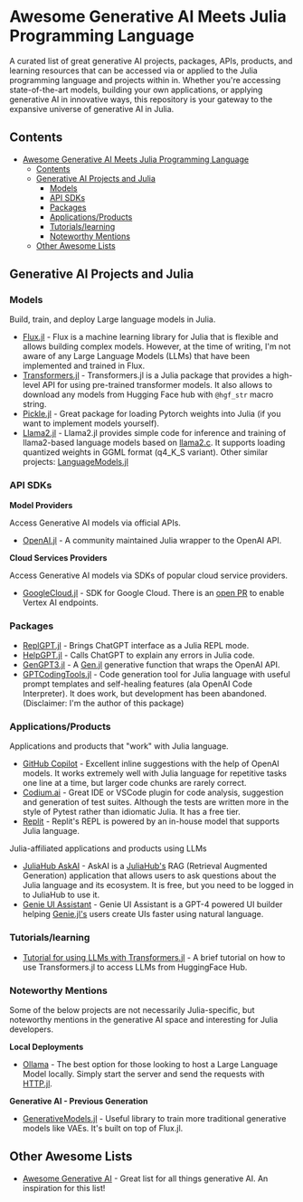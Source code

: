 # Awesome Generative AI Meets Julia Programming Language

A curated list of great generative AI projects, packages, APIs, products, and learning resources that can be accessed via or applied to the Julia programming language and projects within in. Whether you're accessing state-of-the-art models, building your own applications, or applying generative AI in innovative ways, this repository is your gateway to the expansive universe of generative AI in Julia.

## Contents
- [Awesome Generative AI Meets Julia Programming Language](#awesome-generative-ai-meets-julia-programming-language)
  - [Contents](#contents)
  - [Generative AI Projects and Julia](#generative-ai-projects-and-julia)
    - [Models](#models)
    - [API SDKs](#api-sdks)
    - [Packages](#packages)
    - [Applications/Products](#applicationsproducts)
    - [Tutorials/learning](#tutorialslearning)
    - [Noteworthy Mentions](#noteworthy-mentions)
  - [Other Awesome Lists](#other-awesome-lists)

## Generative AI Projects and Julia

### Models

Build, train, and deploy Large language models in Julia.

- [Flux.jl](https://github.com/FluxML/Flux.jl) - Flux is a machine learning library for Julia that is flexible and allows building complex models. However, at the time of writing, I'm not aware of any Large Language Models (LLMs) that have been implemented and trained in Flux.
- [Transformers.jl](https://github.com/chengchingwen/Transformers.jl) - Transformers.jl is a Julia package that provides a high-level API for using pre-trained transformer models. It also allows to download any models from Hugging Face hub with `@hgf_str` macro string.
- [Pickle.jl](https://github.com/chengchingwen/Pickle.jl) - Great package for loading Pytorch weights into Julia (if you want to implement models yourself).
- [Llama2.jl](https://github.com/cafaxo/Llama2.jl) - Llama2.jl provides simple code for inference and training of llama2-based language models based on [llama2.c](https://github.com/karpathy/llama2.c). It supports loading quantized weights in GGML format (q4_K_S variant). Other similar projects: [LanguageModels.jl](https://github.com/rai-llc/LanguageModels.jl)


### API SDKs

**Model Providers**

Access Generative AI models via official APIs.

- [OpenAI.jl](https://github.com/JuliaML/OpenAI.jl) - A community maintained Julia wrapper to the OpenAI API. 

**Cloud Services Providers**

Access Generative AI models via SDKs of popular cloud service providers.

- [GoogleCloud.jl](https://github.com/JuliaCloud/GoogleCloud.jl) - SDK for Google Cloud. There is an [open PR](https://github.com/JuliaCloud/GoogleCloud.jl/pull/57) to enable Vertex AI endpoints.

### Packages

- [ReplGPT.jl](https://github.com/ThatcherC/ReplGPT.jl) - Brings ChatGPT interface as a Julia REPL mode.
- [HelpGPT.jl](https://github.com/FedeClaudi/HelpGPT.jl) - Calls ChatGPT to explain any errors in Julia code.
- [GenGPT3.jl](https://github.com/probcomp/GenGPT3.jl) - A [Gen.jl](https://www.gen.dev/) generative function that wraps the OpenAI API.
- [GPTCodingTools.jl](https://github.com/svilupp/GPTCodingTools) - Code generation tool for Julia language with useful prompt templates and self-healing features (ala OpenAI Code Interpreter). It does work, but development has been abandoned. (Disclaimer: I'm the author of this package)

### Applications/Products

Applications and products that "work" with Julia language.

- [GitHub Copilot](https://github.com/features/copilot) - Excellent inline suggestions with the help of OpenAI models. It works extremely well with Julia language for repetitive tasks one line at a time, but larger code chunks are rarely correct.
- [Codium.ai](https://codium.ai/) - Great IDE or VSCode plugin for code analysis, suggestion and generation of test suites. Although the tests are written more in the style of Pytest rather than idiomatic Julia. It has a free tier.
- [Replit](https://replit.com/ai) - Replit's REPL is powered by an in-house model that supports Julia language.

Julia-affiliated applications and products using LLMs

- [JuliaHub AskAI](https://juliahub.com/ui/AskAI) - AskAI is a [JuliaHub's](https://juliahub.com) RAG (Retrieval Augmented Generation) application that allows users to ask questions about the Julia language and its ecosystem. It is free, but you need to be logged in to JuliaHub to use it.
- [Genie UI Assistant](https://forem.julialang.org/pgimenez/introducing-genie-ui-assistant-the-ai-powered-ui-builder-for-genie-apps-3jpe) - Genie UI Assistant is a GPT-4 powered 
UI builder helping [Genie.jl's](https://github.com/GenieFramework/Genie.jl) users create UIs faster using natural language.

### Tutorials/learning

- [Tutorial for using LLMs with Transformers.jl](https://info.juliahub.com/large-language-model-llm-tutorial-with-julias-transformers.jl) - A brief tutorial on how to use Transformers.jl to access LLMs from HuggingFace Hub.

### Noteworthy Mentions

Some of the below projects are not necessarily Julia-specific, but noteworthy mentions in the generative AI space and interesting for Julia developers.

**Local Deployments**

- [Ollama](https://github.com/jmorganca/ollama) - The best option for those looking to host a Large Language Model locally. Simply start the server and send the requests with [HTTP.jl](https://github.com/JuliaWeb/HTTP.jl).

**Generative AI - Previous Generation**

- [GenerativeModels.jl](https://github.com/aicenter/GenerativeModels.jl) - Useful library to train more traditional generative models like VAEs. It's built on top of Flux.jl.

## Other Awesome Lists

- [Awesome Generative AI](https://github.com/steven2358/awesome-generative-ai) - Great list for all things generative AI. An inspiration for this list!